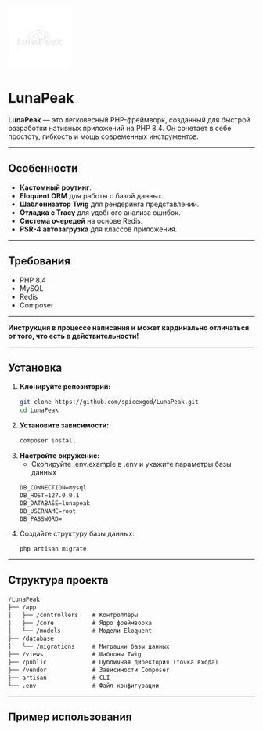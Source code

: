 ![Logo](/public/static/img/logo.png)
# LunaPeak
**LunaPeak** — это легковесный PHP-фреймворк, созданный для быстрой разработки нативных приложений на PHP 8.4. Он сочетает в себе простоту, гибкость и мощь современных инструментов.

---

## Особенности

- **Кастомный роутинг**.
- **Eloquent ORM** для работы с базой данных.
- **Шаблонизатор Twig** для рендеринга представлений.
- **Отладка с Tracy** для удобного анализа ошибок.
- **Система очередей** на основе Redis.
- **PSR-4 автозагрузка** для классов приложения.

---

## Требования

- PHP 8.4
- MySQL
- Redis
- Composer

---

**Инструкция в процессе написания и может кардинально отличаться от того, что есть в действительности!**

---

## Установка

1. **Клонируйте репозиторий:**
   ```bash
   git clone https://github.com/spicexgod/LunaPeak.git
   cd LunaPeak
   
2. **Установите зависимости:**
   ```bash
   composer install
   
3. **Настройте окружение:**
   - Скопируйте .env.example в .env и укажите параметры базы данных
   ```
   DB_CONNECTION=mysql
   DB_HOST=127.0.0.1
   DB_DATABASE=lunapeak
   DB_USERNAME=root
   DB_PASSWORD=
   
4. Создайте структуру базы данных:
   ```
   php artisan migrate
   
---

## Структура проекта
```
/LunaPeak
├── /app
│   ├── /controllers    # Контроллеры
│   ├── /core           # Ядро фреймворка
│   └── /models         # Модели Eloquent
├── /database
│   └── /migrations     # Миграции базы данных
├── /views              # Шаблоны Twig
├── /public             # Публичная директория (точка входа)
├── /vendor             # Зависимости Composer
├── artisan             # CLI
└── .env                # Файл конфигурации
```

---

## Пример использования
